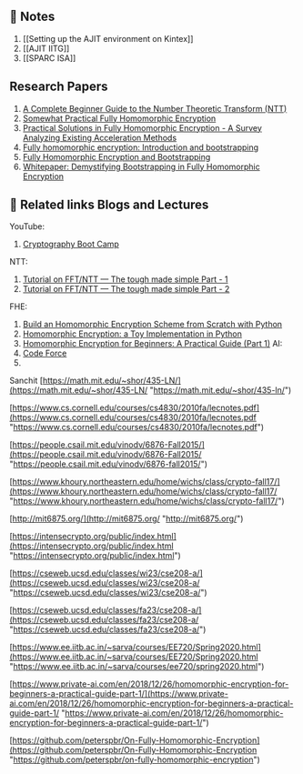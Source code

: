 

## 📝 Notes
1. [[Setting up the AJIT environment on Kintex]]
2. [[AJIT IITG]]
3. [[SPARC ISA]]
## Research Papers

1. [A Complete Beginner Guide to the Number Theoretic Transform (NTT)](https://eprint.iacr.org/2024/585.pdf)
2. [Somewhat Practical Fully Homomorphic Encryption](https://eprint.iacr.org/2012/144.pdf)
3. [Practical Solutions in Fully Homomorphic Encryption - A Survey Analyzing Existing Acceleration Methods](https://arxiv.org/pdf/2303.10877)
4. [Fully homomorphic encryption: Introduction and bootstrapping](https://files.boazbarak.org/crypto/lec_15_FHE.pdf)
5. [Fully Homomorphic Encryption and Bootstrapping](https://hal.science/hal-03676650/document#:~:text=The%20key%20idea%20that%20was,can%20be%20evaluated%20on%20it.)
6. [Whitepaper: Demystifying Bootstrapping in Fully Homomorphic Encryption](file:///home/satvik/Downloads/Duality_Demystifying_Bootstrapping_in_Fully_Homomorphic_Encryption.pdf)
## 🔗 Related links Blogs and Lectures

YouTube: 
1. [Cryptography Boot Camp](https://www.youtube.com/playlist?list=PLgKuh-lKre139cwM0pjuxMa_YVzMeCiTf)

NTT:
1. [Tutorial on FFT/NTT — The tough made simple Part - 1](https://codeforces.com/blog/entry/43499)
2. [Tutorial on FFT/NTT — The tough made simple Part - 2](https://codeforces.com/blog/entry/48798)

FHE:
1. [Build an Homomorphic Encryption Scheme from Scratch with Python](https://blog.openmined.org/build-an-homomorphic-encryption-scheme-from-scratch-with-python/)
2. [Homomorphic Encryption: a Toy Implementation in Python](https://bit-ml.github.io/blog/post/homomorphic-encryption-toy-implementation-in-python/)
3. [Homomorphic Encryption for Beginners: A Practical Guide (Part 1)](https://medium.com/privacy-preserving-natural-language-processing/homomorphic-encryption-for-beginners-a-practical-guide-part-1-b8f26d03a98a)
AI:
1. [Code Force](https://chatgpt.com/share/66f313ff-64f0-800c-b719-6004da989a41) 
2. 
   
   
   
   
Sanchit
[https://math.mit.edu/~shor/435-LN/](https://math.mit.edu/~shor/435-LN/ "https://math.mit.edu/~shor/435-ln/")

[https://www.cs.cornell.edu/courses/cs4830/2010fa/lecnotes.pdf](https://www.cs.cornell.edu/courses/cs4830/2010fa/lecnotes.pdf "https://www.cs.cornell.edu/courses/cs4830/2010fa/lecnotes.pdf")

[https://people.csail.mit.edu/vinodv/6876-Fall2015/](https://people.csail.mit.edu/vinodv/6876-Fall2015/ "https://people.csail.mit.edu/vinodv/6876-fall2015/")

[https://www.khoury.northeastern.edu/home/wichs/class/crypto-fall17/](https://www.khoury.northeastern.edu/home/wichs/class/crypto-fall17/ "https://www.khoury.northeastern.edu/home/wichs/class/crypto-fall17/")

[http://mit6875.org/](http://mit6875.org/ "http://mit6875.org/")

[https://intensecrypto.org/public/index.html](https://intensecrypto.org/public/index.html "https://intensecrypto.org/public/index.html")

[https://cseweb.ucsd.edu/classes/wi23/cse208-a/](https://cseweb.ucsd.edu/classes/wi23/cse208-a/ "https://cseweb.ucsd.edu/classes/wi23/cse208-a/")

[https://cseweb.ucsd.edu/classes/fa23/cse208-a/](https://cseweb.ucsd.edu/classes/fa23/cse208-a/ "https://cseweb.ucsd.edu/classes/fa23/cse208-a/")

[https://www.ee.iitb.ac.in/~sarva/courses/EE720/Spring2020.html](https://www.ee.iitb.ac.in/~sarva/courses/EE720/Spring2020.html "https://www.ee.iitb.ac.in/~sarva/courses/ee720/spring2020.html")

[https://www.private-ai.com/en/2018/12/26/homomorphic-encryption-for-beginners-a-practical-guide-part-1/](https://www.private-ai.com/en/2018/12/26/homomorphic-encryption-for-beginners-a-practical-guide-part-1/ "https://www.private-ai.com/en/2018/12/26/homomorphic-encryption-for-beginners-a-practical-guide-part-1/")

[https://github.com/peterspbr/On-Fully-Homomorphic-Encryption](https://github.com/peterspbr/On-Fully-Homomorphic-Encryption "https://github.com/peterspbr/on-fully-homomorphic-encryption")
